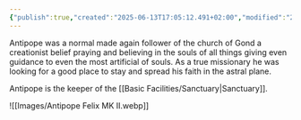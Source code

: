 ```yaml
---
{"publish":true,"created":"2025-06-13T17:05:12.491+02:00","modified":"2025-07-18T17:54:43.084+02:00","cssclasses":""}
---
```


Antipope was a normal made again follower of the church of Gond a creationist belief praying and believing in the souls of all things giving even guidance to even the most artificial of souls. As a true missionary he was looking for a good place to stay and spread his faith in the astral plane. 

Antipope is the keeper of the [[Basic Facilities/Sanctuary\|Sanctuary]].

![[Images/Antipope Felix MK II.webp]]